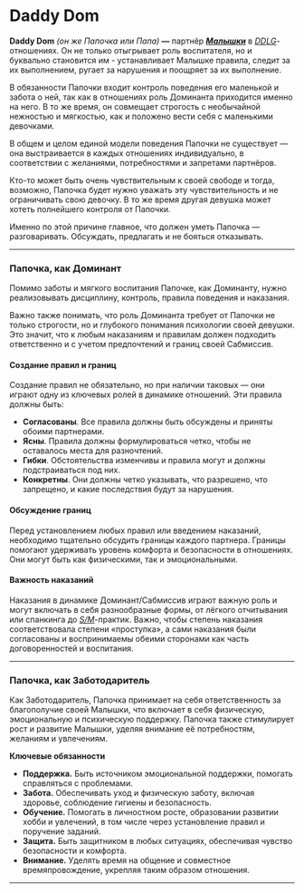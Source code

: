 # Daddy Dom

**Daddy Dom** _(он же Папочка или Папа)_ **—** партнёр [_**Малышки**_](broken-reference) в [_DDLG_](./)-отношениях. Он не только отыгрывает роль воспитателя, но и буквально становится им - устанавливает Малышке правила, следит за их выполнением, ругает за нарушения и поощряет за их выполнение.

В обязанности Папочки входит контроль поведения его маленькой и забота о ней, так как в отношениях роль Доминанта приходится именно на него. В то же время, он совмещает строгость с необычайной нежностью и мягкостью, как и положено вести себя с маленькими девочками.

В общем и целом единой модели поведения Папочки не существует — она выстраивается в каждых отношениях индивидуально, в соответствии с желаниями, потребностями и запретами партнёров.

Кто-то может быть очень чувствительным к своей свободе и тогда, возможно, Папочка будет нужно уважать эту чувствительность и не ограничивать свою девочку. В то же время другая девушка может хотеть полнейшего контроля от Папочки.

Именно по этой причине главное, что должен уметь Папочка — разговаривать. Обсуждать, предлагать и не бояться отказывать.

***

### **Папочка, как Доминант**

Помимо заботы и мягкого воспитания Папочке, как Доминанту, нужно реализовывать дисциплину, контроль, правила поведения и наказания.

Важно также понимать, что роль Доминанта требует от Папочки не только строгости, но и глубокого понимания психологии своей девушки. Это значит, что к любым наказаниям и правилам должен подходить ответственно и с учетом предпочтений и границ своей Сабмиссив.

#### Создание правил и границ

Создание правил не обязательно, но при наличии таковых — они играют одну из ключевых ролей в динамике отношений. Эти правила должны быть:

* **Согласованы**. Все правила должны быть обсуждены и приняты обоими партнерами.
* **Ясны**. Правила должны формулироваться четко, чтобы не оставалось места для разночтений.
* **Гибки**. Обстоятельства изменчивы и правила могут и должны подстраиваться под них.
* **Конкретны**. Они должны четко указывать, что разрешено, что запрещено, и какие последствия будут за нарушения.

#### Обсуждение границ

Перед установлением любых правил или введением наказаний, необходимо тщательно обсудить границы каждого партнера. Границы помогают удерживать уровень комфорта и безопасности в отношениях. Они могут быть как физическими, так и эмоциональными.

#### Важность наказаний

Наказания в динамике Доминант/Сабмиссив играют важную роль и могут включать в себя разнообразные формы, от лёгкого отчитывания или спанкинга до [_S/M_](../../bdsm.md#sm)-практик. Важно, чтобы степень наказания соответствовала степени «проступка», а сами наказания были согласованы и воспринимаемы обеими сторонами как часть договоренностей и воспитания.

***

### Папочка, как Заботодаритель

Как Заботодаритель, Папочка принимает на себя ответственность за благополучие своей Малышки, что включает в себя физическую, эмоциональную и психическую поддержку. Папочка также стимулирует рост и развитие Малышки, уделяя внимание её потребностям, желаниям и  увлечениям.

**Ключевые обязанности**

* **Поддержка.** Быть источником эмоциональной поддержки, помогать справляться с проблемами.
* **Забота.** Обеспечивать уход и физическую заботу, включая здоровье, соблюдение гигиены и безопасность.
* **Обучение.** Помогать в личностном росте, образовании развитии хобби и увлечений, в том числе через установление правил и поручение заданий.
* **Защита.** Быть защитником в любых ситуациях, обеспечивая чувство безопасности и комфорта.
* **Внимание.** Уделять время на общение и совместное времяпровождение, укрепляя таким образом отношения.

***
